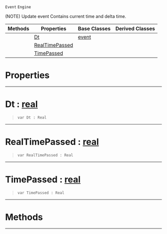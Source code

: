  `Event` `Engine`



(NOTE) Update event Contains current time and delta time.

|Methods|Properties|Base Classes|Derived Classes|
|---|---|---|---|
| |[ Dt](https://github.com/PlasmaEngine/PlasmaDocs/blob/master/code_reference/class_reference/updateevent.markdown#dt-plasma-engine-documenta)|[event](https://github.com/PlasmaEngine/PlasmaDocs/blob/master/code_reference/class_reference/event.markdown)| |
| |[ RealTimePassed](https://github.com/PlasmaEngine/PlasmaDocs/blob/master/code_reference/class_reference/updateevent.markdown#realtimepassed-plasma-engi)| | |
| |[ TimePassed](https://github.com/PlasmaEngine/PlasmaDocs/blob/master/code_reference/class_reference/updateevent.markdown#timepassed-plasma-engine-d)| | |


 #  Properties


---  
 #  Dt : [real](https://github.com/PlasmaEngine/PlasmaDocs/blob/master/code_reference/lightning_base_types/real.markdown)

> 
> ``` lang=cpp, name=Lightning
> var Dt : Real


---  
 #  RealTimePassed : [real](https://github.com/PlasmaEngine/PlasmaDocs/blob/master/code_reference/lightning_base_types/real.markdown)

> 
> ``` lang=cpp, name=Lightning
> var RealTimePassed : Real


---  
 #  TimePassed : [real](https://github.com/PlasmaEngine/PlasmaDocs/blob/master/code_reference/lightning_base_types/real.markdown)

> 
> ``` lang=cpp, name=Lightning
> var TimePassed : Real


---  
 #  Methods


---  
 

 
